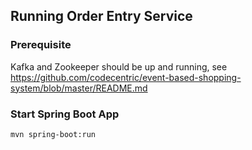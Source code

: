 ## Running Order Entry Service

### Prerequisite

Kafka and Zookeeper should be up and running, see https://github.com/codecentric/event-based-shopping-system/blob/master/README.md

### Start Spring Boot App

```
mvn spring-boot:run
```
